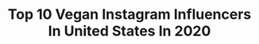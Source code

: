 ---
title: Top 10 Vegan Instagram Influencers In United States In 2020
description: >-
  Find top vegan Instagram influencers in United States in 2020. Most popular hashtags: #duet #vegan #cosplayer #lifeisright.
platform: Instagram
profiles:
  - username: "josephbrycetattoo"
    fullname: >-
      JOSEPH BRYCE
    location: "United States"
    followers: 56890
    engagement: 141
    commentsToLikes: 0.024226
    avatar: "https://scontent-lhr8-1.cdninstagram.com/v/t51.2885-19/10522297_1466092416975312_276632557_a.jpg?_nc_ht=scontent-lhr8-1.cdninstagram.com&_nc_ohc=eY_EehoDpaEAX-DVGPx&oh=3aa4be83683e06c168c5cb9db80dcbd0&oe=5EBC5CFB"
    verified: false
    hashtags: ""
  - username: "kyliedennison"
    fullname: >-
      K Y L I E •🦄✨
    location: "United States"
    followers: 25801
    engagement: 1039
    commentsToLikes: 0.077376
    avatar: "https://scontent-ams4-1.cdninstagram.com/v/t51.2885-19/s320x320/39887442_583884245342932_1777494325941239808_n.jpg?_nc_ht=scontent-ams4-1.cdninstagram.com&_nc_ohc=2rwYs9KEeQAAX9Io15V&oh=c4cb09cdb505c67999e22d9fdc706348&oe=5EB95127"
    verified: false
    hashtags: "#intercontinentallife, #experienceihg, #hamiltonisoverparty, #bellamihair"
  - username: "ohmyla_"
    fullname: >-
      Ohmyla
    location: "United States"
    followers: 61772
    engagement: 1064
    commentsToLikes: 0.067203
    avatar: "https://scontent-lht6-1.cdninstagram.com/v/t51.2885-19/s320x320/90856766_544346466243880_7660678732012584960_n.jpg?_nc_ht=scontent-lht6-1.cdninstagram.com&_nc_ohc=sRApFn92NKkAX_EkG4l&oh=dd98e182b5ded377480d89920dee4926&oe=5EB8DD1C"
    verified: false
    hashtags: "#cashappfriday, #lespark, #tiktok, #drip"
  - username: "hashtagbjones"
    fullname: >-
      B Jones
    location: "United States"
    followers: 41694
    engagement: 2288
    commentsToLikes: 0.051445
    avatar: "https://scontent-lhr8-1.cdninstagram.com/v/t51.2885-19/s320x320/69157401_2937979172940982_8829863276314624000_n.jpg?_nc_ht=scontent-lhr8-1.cdninstagram.com&_nc_ohc=XhRDs0aCWlYAX8ZrvKL&oh=ead92a0d3965eb4489702c6ab514996d&oe=5EBBBC05"
    verified: false
    hashtags: "#truth, #downsyndrome, #trialsdontdefineyou, #cancerwarrior"
  - username: "caroland14"
    fullname: >-
      Carolina Gutierrez
    location: "United States"
    followers: 43105
    engagement: 629
    commentsToLikes: 0.060832
    avatar: "https://scontent-hkt1-1.cdninstagram.com/v/t51.2885-19/s320x320/89863185_2958445064176120_1660464137936830464_n.jpg?_nc_ht=scontent-hkt1-1.cdninstagram.com&_nc_ohc=6yZm3a0grqEAX_V7wIp&oh=fc1a17a7e3d2f3c8bdbd3b94fd457a95&oe=5EA74EDE"
    verified: false
    hashtags: "#absworkout, #motivation, #socialdistancing, #nyc"
  - username: "madeleine.lagrange"
    fullname: >-
      I probably stalked you too
    location: "United States"
    followers: 2283
    engagement: 2633
    commentsToLikes: 0.096589
    avatar: "https://scontent-ams4-1.cdninstagram.com/v/t51.2885-19/s320x320/91864796_853020705110382_3709169950515003392_n.jpg?_nc_ht=scontent-ams4-1.cdninstagram.com&_nc_ohc=PIcQnteERboAX9oLZNk&oh=fd6a39dfac57797051cbb05b13cc8a26&oe=5EBD1138"
    verified: false
    hashtags: "#tiktokww3, #foryyou, #rhinecleanup, #canoncamera"
  - username: "kellyannshuman"
    fullname: >-
      Kelly Ann 💋
    location: "United States"
    followers: 16950
    engagement: 915
    commentsToLikes: 0.049636
    avatar: "https://scontent-ams4-1.cdninstagram.com/v/t51.2885-19/s320x320/69496003_1463684360438306_585617845916794880_n.jpg?_nc_ht=scontent-ams4-1.cdninstagram.com&_nc_ohc=-d3gwpBkVvQAX99YCbS&oh=485a71bf954ceabed16d3901c4ee8c36&oe=5EB8A458"
    verified: false
    hashtags: "#zinus, #zinuspartner, #ad, #internationalwomensday"
  - username: "theteesharenee"
    fullname: >-
      Teesha Renée💓
    location: "United States"
    followers: 6215
    engagement: 1150
    commentsToLikes: 0.073452
    avatar: "https://scontent-lhr8-1.cdninstagram.com/v/t51.2885-19/s320x320/70493353_514440095777484_2083072195260579840_n.jpg?_nc_ht=scontent-lhr8-1.cdninstagram.com&_nc_ohc=1K7aLIM7VlkAX8wJM39&oh=63445f73288692e20f5e7f54a0680a70&oe=5EBA649C"
    verified: false
    hashtags: "#theovalonbet, #dollypartonchallenge, #dollypartonmemechallenge, #quarantinelife"
  - username: "darbigwynn"
    fullname: >-
      Darbi Gwynn
    location: "United States"
    followers: 16842
    engagement: 722
    commentsToLikes: 0.067753
    avatar: "https://scontent-ams4-1.cdninstagram.com/v/t51.2885-19/s320x320/75467477_993674754338095_2335374998182559744_n.jpg?_nc_ht=scontent-ams4-1.cdninstagram.com&_nc_ohc=yMyd1NVGYiQAX9lniyc&oh=44bec965bf58de51c4c51cd76a014b47&oe=5EBB0DD1"
    verified: false
    hashtags: ""
  - username: "sylviaslays"
    fullname: >-
      Sylvia
    location: "United States"
    followers: 113969
    engagement: 535
    commentsToLikes: 0.056545
    avatar: "https://scontent-lhr8-1.cdninstagram.com/v/t51.2885-19/s320x320/57083628_2120688721362957_2512279323805745152_n.jpg?_nc_ht=scontent-lhr8-1.cdninstagram.com&_nc_ohc=iOsYIZ4XC3IAX-aEG6M&oh=bff82ad21cfd7aee7bf8f4fdfe4e96cc&oe=5EBB63FB"
    verified: false
    hashtags: "#cosplaylove, #amazon, #supergirl, #quest"
---